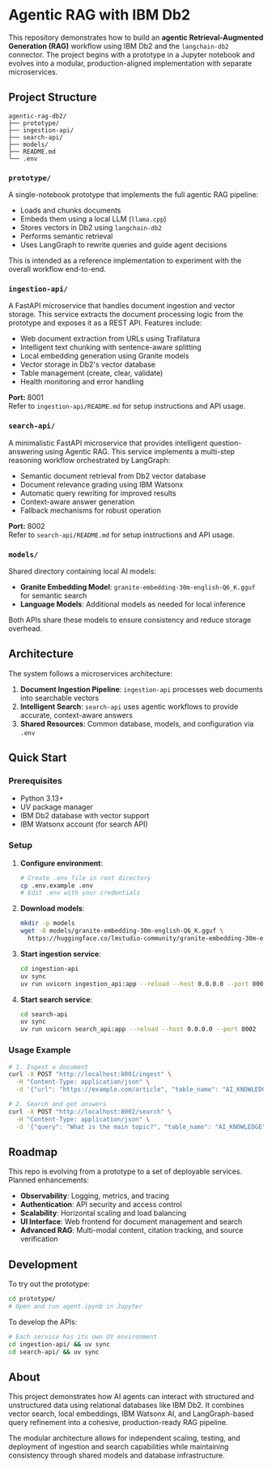 # Agentic RAG with IBM Db2

This repository demonstrates how to build an **agentic Retrieval-Augmented Generation (RAG)** workflow using IBM Db2 and the `langchain-db2` connector. The project begins with a prototype in a Jupyter notebook and evolves into a modular, production-aligned implementation with separate microservices.

## Project Structure

```
agentic-rag-db2/
├── prototype/
├── ingestion-api/
├── search-api/
├── models/
├── README.md
└── .env
```

### `prototype/`

A single-notebook prototype that implements the full agentic RAG pipeline:

* Loads and chunks documents
* Embeds them using a local LLM (`llama.cpp`)
* Stores vectors in Db2 using `langchain-db2`
* Performs semantic retrieval
* Uses LangGraph to rewrite queries and guide agent decisions

This is intended as a reference implementation to experiment with the overall workflow end-to-end.

### `ingestion-api/`

A FastAPI microservice that handles document ingestion and vector storage. This service extracts the document processing logic from the prototype and exposes it as a REST API. Features include:

* Web document extraction from URLs using Trafilatura
* Intelligent text chunking with sentence-aware splitting
* Local embedding generation using Granite models
* Vector storage in Db2's vector database
* Table management (create, clear, validate)
* Health monitoring and error handling

**Port:** 8001  
Refer to `ingestion-api/README.md` for setup instructions and API usage.

### `search-api/`

A minimalistic FastAPI microservice that provides intelligent question-answering using Agentic RAG. This service implements a multi-step reasoning workflow orchestrated by LangGraph:

* Semantic document retrieval from Db2 vector database
* Document relevance grading using IBM Watsonx
* Automatic query rewriting for improved results
* Context-aware answer generation
* Fallback mechanisms for robust operation

**Port:** 8002  
Refer to `search-api/README.md` for setup instructions and API usage.

### `models/`

Shared directory containing local AI models:

* **Granite Embedding Model**: `granite-embedding-30m-english-Q6_K.gguf` for semantic search
* **Language Models**: Additional models as needed for local inference

Both APIs share these models to ensure consistency and reduce storage overhead.

## Architecture

The system follows a microservices architecture:

1. **Document Ingestion Pipeline**: `ingestion-api` processes web documents into searchable vectors
2. **Intelligent Search**: `search-api` uses agentic workflows to provide accurate, context-aware answers
3. **Shared Resources**: Common database, models, and configuration via `.env`

## Quick Start

### Prerequisites

* Python 3.13+
* UV package manager
* IBM Db2 database with vector support
* IBM Watsonx account (for search API)

### Setup

1. **Configure environment**:
   ```bash
   # Create .env file in root directory
   cp .env.example .env
   # Edit .env with your credentials
   ```

2. **Download models**:
   ```bash
   mkdir -p models
   wget -O models/granite-embedding-30m-english-Q6_K.gguf \
     https://huggingface.co/lmstudio-community/granite-embedding-30m-english-GGUF/resolve/main/granite-embedding-30m-english-Q6_K.gguf
   ```

3. **Start ingestion service**:
   ```bash
   cd ingestion-api
   uv sync
   uv run uvicorn ingestion_api:app --reload --host 0.0.0.0 --port 8001
   ```

4. **Start search service**:
   ```bash
   cd search-api
   uv sync
   uv run uvicorn search_api:app --reload --host 0.0.0.0 --port 8002
   ```

### Usage Example

```bash
# 1. Ingest a document
curl -X POST "http://localhost:8001/ingest" \
  -H "Content-Type: application/json" \
  -d '{"url": "https://example.com/article", "table_name": "AI_KNOWLEDGE"}'

# 2. Search and get answers
curl -X POST "http://localhost:8002/search" \
  -H "Content-Type: application/json" \
  -d '{"query": "What is the main topic?", "table_name": "AI_KNOWLEDGE"}'
```

## Roadmap

This repo is evolving from a prototype to a set of deployable services. Planned enhancements:

* **Observability**: Logging, metrics, and tracing
* **Authentication**: API security and access control
* **Scalability**: Horizontal scaling and load balancing
* **UI Interface**: Web frontend for document management and search
* **Advanced RAG**: Multi-modal content, citation tracking, and source verification

## Development

To try out the prototype:

```bash
cd prototype/
# Open and run agent.ipynb in Jupyter
```

To develop the APIs:

```bash
# Each service has its own UV environment
cd ingestion-api/ && uv sync
cd search-api/ && uv sync
```

## About

This project demonstrates how AI agents can interact with structured and unstructured data using relational databases like IBM Db2. It combines vector search, local embeddings, IBM Watsonx AI, and LangGraph-based query refinement into a cohesive, production-ready RAG pipeline.

The modular architecture allows for independent scaling, testing, and deployment of ingestion and search capabilities while maintaining consistency through shared models and database infrastructure.